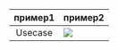 | пример1 | пример2 |
|:-------:|:--------|
|    Usecase     |   ![](http://www.plantuml.com/plantuml/proxy?cache=no&src=https://raw.githubusercontent.com/oleksandrblazhko/ai202-test/main/Example-1-UseCase.puml)      |


